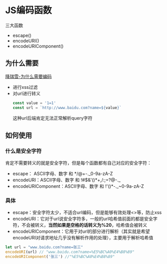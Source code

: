 # JS编码函数
三大函数
- escape()
- encodeURI()
- encodeURIComponent()

## 为什么需要
[降瑞雪-为什么需要编码](https://www.cnblogs.com/jerrysion/p/5522673.html)
- 进行xss过滤
- 对url进行转义
    ```javascript
    const value = '1=1'
    const url = `http://www.baidu.com?name=${value}`
    ```
    这种url后端肯定无法正常解析query字符

## 如何使用

### 什么是安全字符
肯定不需要转义的就是安全字符，但是每个函数都有自己对应的安全字符：
- escape： ASCII字母、数字 和 */@+-._0-9a-zA-Z
- encodeURI：ASCII字母、数字 和 !#$&'()*+,/:;=?@-._
- encodeURIComponent：ASCII字母、数字 和 !'()*-._~0-9a-zA-Z

### 具体
- escape：安全字符太少，不适合url编码，但是能够有效处理<>等，防止xss
- encodeURI：它对于url说安全字符多，一般的url哈希值前面的都是安全字符，不会被转义，**当然如果是空格的话转义为%20**，哈希值会被转义
- encodeURIComponent：它用于对url的部分进行解析（其实就是希望encodeURI对请求地址几乎没有解析作用的处理），主要用于解析哈希值

```javascript
let url = "www.baidu.com?name=张三"
encodeURI(url) // "www.baidu.com?name=%E5%BC%A0%E4%B8%89"
encodeURIComponent('张三') //"%E5%BC%A0%E4%B8%89"
```